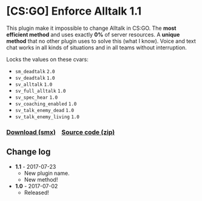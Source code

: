 # [CS:GO] Enforce Alltalk 1.1
This plugin make it impossible to change Alltalk in CS:GO. The **most efficient method** and uses exactly **0%** of server resources. A **unique method** that no other plugin uses to solve this (what I know). Voice and text chat works in all kinds of situations and in all teams without interruption.

Locks the values on these cvars:
  - `sm_deadtalk` `2.0`
  - `sv_deadtalk` `1.0`
  - `sv_alltalk` `1.0`
  - `sv_full_alltalk` `1.0`
  - `sv_spec_hear` `1.0`
  - `sv_coaching_enabled` `1.0`
  - `sv_talk_enemy_dead` `1.0`
  - `sv_talk_enemy_living` `1.0`

 ### [Download (smx)](https://github.com/IT-KiLLER/CSGO-Alltalk/raw/master/alltalk.smx)    [Source code (zip)](https://github.com/IT-KiLLER/CSGO-Alltalk/archive/master.zip)

  ## Change log
- **1.1** - 2017-07-23
  - New plugin name.
  - New method!
- **1.0** - 2017-07-02
  - Released!
